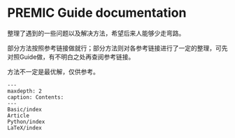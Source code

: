 <!-- PREMIC Guide documentation master file, created by                        -->
<!-- sphinx-quickstart on Wed Feb  5 14:32:51 2025.                            -->
<!-- You can adapt this file completely to your liking, but it should at least -->
<!-- contain the root `toctree` directive.                                     -->

# PREMIC Guide documentation

整理了遇到的一些问题以及解决方法，希望后来人能够少走弯路。

部分方法按照参考链接做就行；部分方法则对各参考链接进行了一定的整理，可先对照Guide做，有不明白之处再查阅参考链接。

方法不一定是最优解，仅供参考。

```{toctree}
---
maxdepth: 2
caption: Contents:
---
Basic/index
Article
Python/index
LaTeX/index
```
